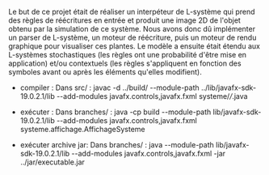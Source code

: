 Le but de ce projet était de réaliser un interpéteur de L-système qui prend des règles de réécritures en entrée et produit une image 2D de l'objet obtenu par la simulation de ce système. Nous avons donc dû implémenter un parser de L-système, un moteur de réécriture, puis un moteur de rendu graphique pour visualiser ces plantes. Le modèle a ensuite était étendu aux L-systèmes stochastiques (les règles ont une probabilité d'être mise en application) et/ou contextuels (les règles s'appliquent en fonction des symboles avant ou après les éléments qu'elles modifient).

- compiler :
    Dans src/ :
        javac -d ../build/ --module-path ../lib/javafx-sdk-19.0.2.1/lib --add-modules javafx.controls,javafx.fxml systeme/*/*.java

- exécuter :
    Dans branches/ :
        java -cp build --module-path lib/javafx-sdk-19.0.2.1/lib --add-modules javafx.controls,javafx.fxml systeme.affichage.AffichageSysteme

- exécuter archive jar:
     Dans branches/ : 
        java --module-path lib/javafx-sdk-19.0.2.1/lib --add-modules javafx.controls,javafx.fxml -jar ../jar/executable.jar
